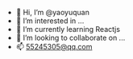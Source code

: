 - 👋 Hi, I’m @yaoyuquan
- 👀 I’m interested in ...
- 🌱 I’m currently learning Reactjs
- 💞️ I’m looking to collaborate on ...
- 📫 55245305@qq.com

<!---
yaoyuquan/yaoyuquan is a ✨ special ✨ repository because its `README.md` (this file) appears on your GitHub profile.
You can click the Preview link to take a look at your changes.
--->
